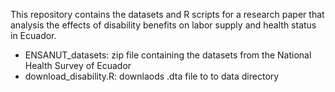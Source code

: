 This repository contains the datasets and R scripts for a research paper that analysis the effects of disability benefits on labor supply and health status in Ecuador.

* ENSANUT_datasets: zip file containing the datasets from the National Health Survey of Ecuador
* download_disability.R: downlaods .dta file to to data directory